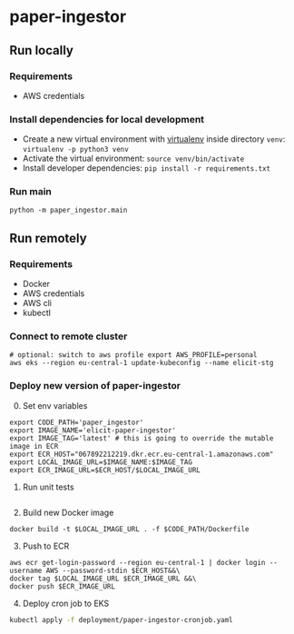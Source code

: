 # paper-ingestor

## Run locally
### Requirements
* AWS credentials

### Install dependencies for local development
* Create a new virtual environment with [virtualenv](https://virtualenv.pypa.io/en/latest/) inside directory `venv`: `virtualenv -p python3 venv`
* Activate the virtual environment: `source venv/bin/activate`
* Install developer dependencies: `pip install -r requirements.txt`

### Run main
```
python -m paper_ingestor.main
```

## Run remotely
### Requirements
* Docker
* AWS credentials
* AWS cli
* kubectl

### Connect to remote cluster
```
# optional: switch to aws profile export AWS_PROFILE=personal
aws eks --region eu-central-1 update-kubeconfig --name elicit-stg
```
### Deploy new version of paper-ingestor

0. Set env variables
```
export CODE_PATH='paper_ingestor'
export IMAGE_NAME='elicit-paper-ingestor'
export IMAGE_TAG='latest' # this is going to override the mutable image in ECR
export ECR_HOST="067892212219.dkr.ecr.eu-central-1.amazonaws.com"
export LOCAL_IMAGE_URL=$IMAGE_NAME:$IMAGE_TAG
export ECR_IMAGE_URL=$ECR_HOST/$LOCAL_IMAGE_URL
```

1. Run unit tests
```
```
2. Build new Docker image
```
docker build -t $LOCAL_IMAGE_URL . -f $CODE_PATH/Dockerfile
```
3. Push to ECR
```
aws ecr get-login-password --region eu-central-1 | docker login --username AWS --password-stdin $ECR_HOST&&\
docker tag $LOCAL_IMAGE_URL $ECR_IMAGE_URL &&\
docker push $ECR_IMAGE_URL
```
4. Deploy cron job to EKS 
```bash
kubectl apply -f deployment/paper-ingestor-cronjob.yaml
```


